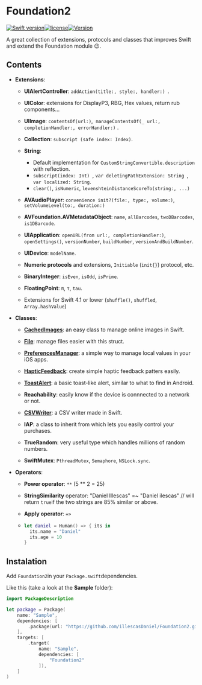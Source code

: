 # Foundation2

[![Swift version](https://img.shields.io/badge/Swift-4-orange.svg)](https://kotlinlang.org/)[![license](https://img.shields.io/badge/license-MIT-blue.svg)](https://github.com/illescasDaniel/Foundation2/blob/master/LICENSE)[![Version](https://img.shields.io/badge/version-1.0.5-green.svg)](https://github.com/illescasDaniel/Foundation2/releases)

A great collection of extensions, protocols and classes that improves Swift and extend the Foundation module 😉.

## Contents

- **Extensions**:

  - **UIAlertController**: `addAction(title:, style:, handler:) `.

  - **UIColor**: extensions for DisplayP3, RBG, Hex values, return rub components...

  - **UIImage**: `contentsOf(url:)`,  `manageContentsOf(_ url:, completionHandler:, errorHandler:)` .

  - **Collection**: `subscript (safe index: Index)`.

  - **String**: 
    - Default implementation for `CustomStringConvertible.description` with reflection.
    - `subscript(index: Int) `, `var deletingPathExtension: String `, `var localized: String`.
    - `clear()`, `isNumeric`, `levenshteinDistanceScoreTo(string:, ...)`

  - **AVAudioPlayer**: `convenience init?(file:, type:, volume:)`, `setVolumeLevel(to:, duration:)` 

  - **AVFoundation.AVMetadataObject**: `name`, `allBarcodes`, `twoDBarcodes`, `is1DBarcode`. 

  - **UIApplication**: `openURL(from url:, completionHandler:)`, `openSettings()`, `versionNumber`, `buildNumber`, `versionAndBuildNumber`. 

  - **UIDevice**: `modelName`.

  - **Numeric protocols** and extensions, `Initiable`  (`init{}`) protocol, etc.

  - **BinaryInteger**: `isEven`, `isOdd`, `isPrime`.

  - **FloatingPoint**: `π`, `τ`, `tau`.

  - Extensions for Swift 4.1 or lower (`shuffle()`, `shuffled`, `Array.hashValue`)

    

- **Classes**:

  * [**CachedImages**](https://github.com/illescasDaniel/CachedImages): an easy class to manage online images in Swift. 

  * [**File**](https://github.com/illescasDaniel/Files-swift): manage files easier with this struct.

  * [**PreferencesManager**](https://github.com/illescasDaniel/PreferencesManagerSwift): a simple way to manage local values in your iOS apps. 

  * [**HapticFeedback**](https://github.com/illescasDaniel/HapticFeedbackPlayer): create simple haptic feedback patters easily. 

  * [**ToastAlert**](https://github.com/illescasDaniel/ToastAlert): a basic toast-like alert, similar to what to find in Android. 

  * **Reachability**: easily know if the device is connnected to a network or not. 

  * [**CSVWriter**](https://github.com/illescasDaniel/CSVWriter): a CSV writer made in Swift. 

  * **IAP**: a class to inherit from which lets you easily control your purchases. 

  * **TrueRandom**: very useful type which handles millions of random numbers. 

  * **SwiftMutex**: `PthreadMutex`, `Semaphore`, `NSLock.sync`. 

    

- **Operators**:

  - **Power operator**: `**` (5 ** 2 = 25)

  - **StringSimilarity** operator: "Daniel Illescas" =~ "Daniel ilescas" // will return `true`if the two strings are 85% similar or above.

  - **Apply operator**: `=>` 

  - ```swift
    let daniel = Human() => { its in
      its.name = "Daniel"
      its.age = 10
    }
    ```

## Instalation

Add `Foundation2`in your `Package.swift`dependencies.

Like this (take a look at the **Sample** folder):

```swift
import PackageDescription

let package = Package(
    name: "Sample",
    dependencies: [
        .package(url: "https://github.com/illescasDaniel/Foundation2.git", from: "1.1"),
    ],
    targets: [
        .target(
            name: "Sample",
            dependencies: [
                "Foundation2"
            ]),
    ]
)
```